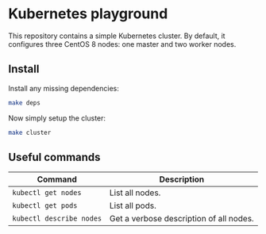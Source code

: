 # Kubernetes playground

This repository contains a simple Kubernetes cluster. By default, it configures
three CentOS 8 nodes: one master and two worker nodes.

## Install

Install any missing dependencies:

```bash
make deps
```

Now simply setup the cluster:

```bash
make cluster
```

## Useful commands

| Command                  | Description                             |
|--------------------------|-----------------------------------------|
| `kubectl get nodes`      | List all nodes.                         |
| `kubectl get pods`       | List all pods.                          |
| `kubectl describe nodes` | Get a verbose description of all nodes. |
